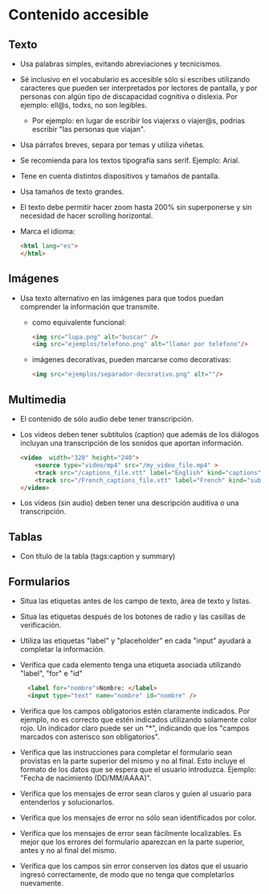 # Contenido accesible

## Texto

* Usa palabras simples, evitando abreviaciones y tecnicismos.
* Sé inclusivo en el vocabulario es accesible sólo si escribes utilizando caracteres que pueden ser interpretados por lectores de pantalla, y por personas con algún tipo de discapacidad cognitiva o dislexia. Por ejemplo: ell@s, todxs, no son legibles.
  * Por ejemplo: en lugar de escribir los viajerxs o viajer@s, podrias escribir "las personas que viajan".
* Usa párrafos breves, separa por temas y utiliza viñetas.
* Se recomienda para los textos tipografía sans serif. Ejemplo: Arial.
* Tene en cuenta distintos dispositivos y tamaños de pantalla.
* Usa tamaños de texto grandes.
* El texto debe permitir hacer zoom hasta 200% sin superponerse y sin necesidad de hacer scrolling horizontal.
* Marca el idioma:

    ```html
    <html lang="es">
    </html>
    ```

## Imágenes

* Usa texto alternativo en las imágenes para que todos puedan comprender la información que transmite.

  * como equivalente funcional:

    ```html
    <img src="lupa.png" alt="buscar" />
    <img src="ejemplos/telefono.png" alt="llamar por teléfono"/>
    ```

  * imágenes decorativas, pueden marcarse como decorativas:

    ```html
    <img src="ejemplos/separador-decorativo.png" alt=""/>
    ```

## Multimedia

* El contenido de sólo audio debe tener transcripción.
* Los videos deben tener subtítulos (caption) que además de los diálogos incluyan una transcripción de los sonidos que aportan información.

    ```html
    <video  width="320" height="240">  
        <source type="video/mp4" src="/my_video_file.mp4" >   
        <track src="/captions_file.vtt" label="English" kind="captions" srclang="en-us" default >
        <track src="/French_captions_file.vtt" label="French" kind="subtitles" srclang="fr" >
    </video>
    ```

* Los videos (sin audio) deben tener una descripción auditiva o una transcripción.

## Tablas

* Con título de la tabla (tags:caption y summary)

## Formularios

* Situa las etiquetas antes de los campo de texto, área de texto y listas.
* Situa las etiquetas después de los botones de radio y las casillas de verificación.
* Utiliza las etiquetas "label" y "placeholder" en cada "input" ayudará a completar la información.
* Verifica que cada elemento tenga una etiqueta asociada utilizando "label", "for" e "id"

  ```html
    <label for="nombre">Nombre: </label>
    <input type="text" name="nombre" id="nombre" />
  ```

* Verifica que los campos obligatorios estén claramente indicados. Por ejemplo, no es correcto que estén indicados utilizando solamente color rojo. Un indicador claro puede ser un "*", indicando que los "campos marcados con asterisco son obligatorios".
* Verifica que las instrucciones para completar el formulario sean provistas en la parte superior del mismo y no al final. Esto incluye el formato de los datos que se espera que el usuario introduzca. Ejemplo: "Fecha de nacimiento (DD/MM/AAAA)".

* Verifica que los mensajes de error sean claros y guíen al usuario para entenderlos y solucionarlos.
* Verifica que los mensajes de error no sólo sean identificados por color.
* Verifica que los mensajes de error sean fácilmente localizables. Es mejor que los errores del formulario aparezcan en la parte superior, antes y no al final del mismo.
* Verifica que los campos sin error conserven los datos que el usuario ingresó correctamente, de modo que no tenga que completarlos nuevamente.
